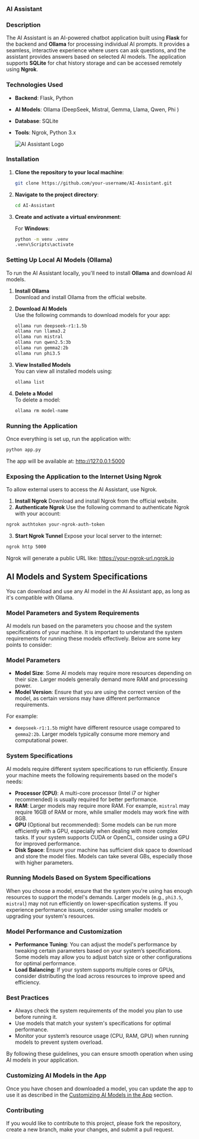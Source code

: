 ### **AI Assistant**

### **Description**  
The AI Assistant is an AI-powered chatbot application built using **Flask** for the backend and **Ollama** for processing individual AI prompts. It provides a seamless, interactive experience where users can ask questions, and the assistant provides answers based on selected AI models. The application supports **SQLite** for chat history storage and can be accessed remotely using **Ngrok**.

### **Technologies Used**
- **Backend**: Flask, Python
- **AI Models**: Ollama (DeepSeek, Mistral, Gemma, Llama, Qwen, Phi )
- **Database**: SQLite
- **Tools**: Ngrok, Python 3.x

  ![AI Assistant Logo]([https://github.com/antonyrichard29/AI-Assistant/raw/main/images/ai-logo.png](https://github.com/antonyrichard29/AI-Assistant/blob/main/Screenshot%202025-01-30%20191819.png))


### **Installation**

1. **Clone the repository to your local machine**:
    ```bash
    git clone https://github.com/your-username/AI-Assistant.git
    ```

2. **Navigate to the project directory**:
    ```bash
    cd AI-Assistant
    ```

3. **Create and activate a virtual environment**:

   For **Windows**:
   ```bash
   python -m venv .venv
   .venv\Scripts\activate

### **Setting Up Local AI Models (Ollama)**

To run the AI Assistant locally, you'll need to install **Ollama** and download AI models.

1. **Install Ollama**  
   Download and install Ollama from the official website.

2. **Download AI Models**  
   Use the following commands to download models for your app:
    ```bash
    ollama run deepseek-r1:1.5b  
    ollama run llama3.2  
    ollama run mistral  
    ollama run qwen2.5:3b  
    ollama run gemma2:2b  
    ollama run phi3.5
    ```

3. **View Installed Models**  
   You can view all installed models using:
    ```bash
    ollama list
    ```

4. **Delete a Model**  
   To delete a model:
    ```bash
    ollama rm model-name
    ```

### **Running the Application**

Once everything is set up, run the application with:
```bash
python app.py
```
The app will be available at: http://127.0.0.1:5000

### **Exposing the Application to the Internet Using Ngrok**
To allow external users to access the AI Assistant, use Ngrok.

1. **Install Ngrok**
   Download and install Ngrok from the official website.
2. **Authenticate Ngrok**
   Use the following command to authenticate Ngrok with your account:
```bash
ngrok authtoken your-ngrok-auth-token
```
3. **Start Ngrok Tunnel**
   Expose your local server to the internet:
```bash
ngrok http 5000
```
Ngrok will generate a public URL like: https://your-ngrok-url.ngrok.io

## **AI Models and System Specifications**
You can download and use any AI model in the AI Assistant app, as long as it's compatible with Ollama.

### **Model Parameters and System Requirements**

AI models run based on the parameters you choose and the system specifications of your machine. It is important to understand the system requirements for running these models effectively. Below are some key points to consider:

### **Model Parameters**
- **Model Size**: Some AI models may require more resources depending on their size. Larger models generally demand more RAM and processing power.
- **Model Version**: Ensure that you are using the correct version of the model, as certain versions may have different performance requirements.
  
For example:
   - `deepseek-r1:1.5b` might have different resource usage compared to `gemma2:2b`. Larger models typically consume more memory and computational power.

### **System Specifications**
AI models require different system specifications to run efficiently. Ensure your machine meets the following requirements based on the model's needs:

- **Processor (CPU)**: A multi-core processor (Intel i7 or higher recommended) is usually required for better performance.
- **RAM**: Larger models may require more RAM. For example, `mistral` may require 16GB of RAM or more, while smaller models may work fine with 8GB.
- **GPU** (Optional but recommended): Some models can be run more efficiently with a GPU, especially when dealing with more complex tasks. If your system supports CUDA or OpenCL, consider using a GPU for improved performance.
- **Disk Space**: Ensure your machine has sufficient disk space to download and store the model files. Models can take several GBs, especially those with higher parameters.

### **Running Models Based on System Specifications**
When you choose a model, ensure that the system you're using has enough resources to support the model's demands. Larger models (e.g., `phi3.5`, `mistral`) may not run efficiently on lower-specification systems. If you experience performance issues, consider using smaller models or upgrading your system's resources.

### **Model Performance and Customization**
- **Performance Tuning**: You can adjust the model's performance by tweaking certain parameters based on your system’s specifications. Some models may allow you to adjust batch size or other configurations for optimal performance.
- **Load Balancing**: If your system supports multiple cores or GPUs, consider distributing the load across resources to improve speed and efficiency.

### **Best Practices**
- Always check the system requirements of the model you plan to use before running it.
- Use models that match your system's specifications for optimal performance.
- Monitor your system’s resource usage (CPU, RAM, GPU) when running models to prevent system overload.

By following these guidelines, you can ensure smooth operation when using AI models in your application.

### **Customizing AI Models in the App**
Once you have chosen and downloaded a model, you can update the app to use it as described in the [Customizing AI Models in the App](#customizing-ai-models-in-the-app) section.


### **Contributing**
If you would like to contribute to this project, please fork the repository, create a new branch, make your changes, and submit a pull request.
